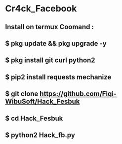 # Cr4ck_Facebook

Install on termux Coomand : 
----------------------------------------------------------------
$ pkg update && pkg upgrade -y
----------------------------------------------------------------
$ pkg install git curl python2
----------------------------------------------------------------
$ pip2 install requests mechanize
----------------------------------------------------------------
$ git clone https://github.com/Fiqi-WibuSoft/Hack_Fesbuk
----------------------------------------------------------------
$ cd Hack_Fesbuk
----------------------------------------------------------------
$ python2 Hack_fb.py
----------------------------------------------------------------
